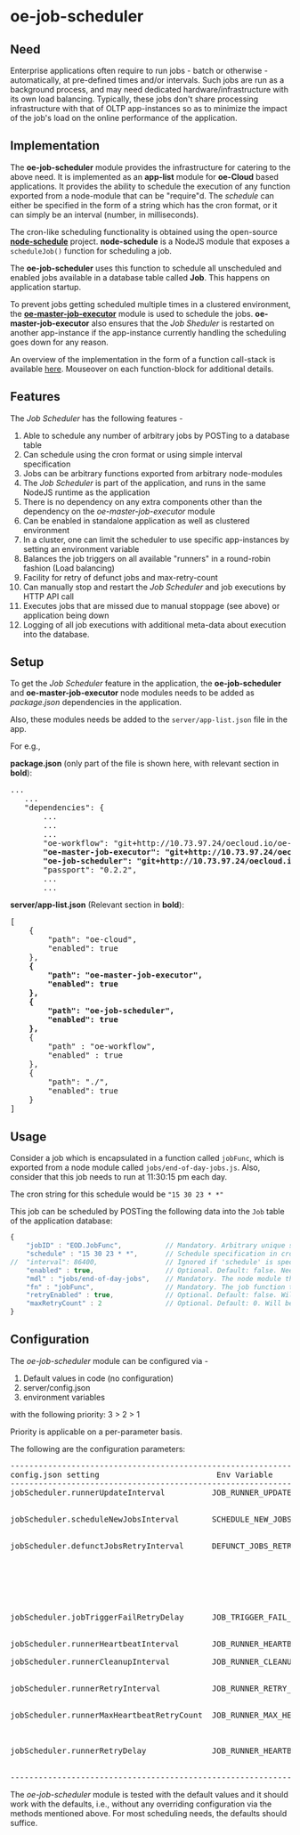 # oe-job-scheduler

## Need
Enterprise applications often require to run jobs - batch or otherwise - automatically, at pre-defined times and/or intervals. 
Such jobs are run as a background process, and may need dedicated hardware/infrastructure with its own load balancing. Typically,
these jobs don't share processing infrastructure with that of OLTP app-instances so as to minimize the impact of the job's load 
on the online performance of the application.

## Implementation
The **oe-job-scheduler** module provides the infrastructure for catering to the above need. It is implemented as an **app-list**
module for **oe-Cloud** based applications. 
It provides the ability to schedule the execution of any function exported from a node-module that can be "require"d. The *schedule*
can either be specified in the form of a string which has the cron format, or it can simply be an interval (number, in milliseconds).

The cron-like scheduling functionality is obtained using the open-source [**node-schedule**](https://www.npmjs.com/package/node-schedule) project.
**node-schedule** is a NodeJS module that exposes a ``scheduleJob()`` function for scheduling a job. 

The **oe-job-scheduler** uses this function to schedule all unscheduled and enabled jobs available in a database table called **Job**.
This happens on application startup.

To prevent jobs getting scheduled multiple times in a clustered environment, the [**oe-master-job-executor**](http://evgit/oecloud.io/oe-master-job-executor) module
is used to schedule the jobs. **oe-master-job-executor** also ensures that the *Job Sheduler* is restarted on another app-instance 
if the app-instance currently handling the scheduling goes down for any reason.

An overview of the implementation in the form of a function call-stack is available [here](http://evgit/oecloud.io/oe-job-scheduler/blob/master/JobScheduler.xlsx). 
Mouseover on each function-block for additional details.


## Features
The *Job Scheduler* has the following features - 

1. Able to schedule any number of arbitrary jobs by POSTing to a database table
2. Can schedule using the cron format or using simple interval specification
3. Jobs can be arbitrary functions exported from arbitrary node-modules
4. The *Job Scheduler* is part of the application, and runs in the same NodeJS runtime as the application
5. There is no dependency on any extra components other than the dependency on the *oe-master-job-executor* module
6. Can be enabled in standalone application as well as clustered environment
7. In a cluster, one can limit the scheduler to use specific app-instances by setting an environment variable
8. Balances the job triggers on all available "runners" in a round-robin fashion (Load balancing)
9. Facility for retry of defunct jobs and max-retry-count
10. Can manually stop and restart the *Job Scheduler* and job executions by HTTP API call
11. Executes jobs that are missed due to manual stoppage (see above) or application being down
12. Logging of all job executions with additional meta-data about execution into the database.


## Setup
To get the *Job Scheduler* feature in the application, the **oe-job-scheduler** and **oe-master-job-executor** node modules
needs to be added as *package.json* dependencies in the application. 

Also, these modules needs be added to the `server/app-list.json` file in the app. 

For e.g., 

**package.json**  (only part of the file is shown here, with relevant section in **bold**):

<pre>
...
   ...
   "dependencies": {
       ...
       ...
       ...
       "oe-workflow": "git+http://10.73.97.24/oecloud.io/oe-workflow.git#master",
       <B>"oe-master-job-executor": "git+http://10.73.97.24/oecloud.io/oe-master-job-executor.git#master",
       "oe-job-scheduler": "git+http://10.73.97.24/oecloud.io/oe-job-scheduler.git#master",</B>
       "passport": "0.2.2",
       ...
       ...
</pre>

**server/app-list.json**   (Relevant section in **bold**):

<pre>
[
    {
        "path": "oe-cloud",
        "enabled": true
    },
    <b>{
        "path": "oe-master-job-executor",
        "enabled": true
    },
    {
        "path": "oe-job-scheduler",
        "enabled": true
    },</b>
	{
		"path" : "oe-workflow",
		"enabled" : true
	},
	{
        "path": "./",
        "enabled": true
    }
]
</pre>


## Usage
Consider a job which is encapsulated in a function called ``jobFunc``, which is exported from a node module called ``jobs/end-of-day-jobs.js``.
Also, consider that this job needs to run at 11:30:15 pm each day.

The cron string for this schedule would be ``"15 30 23 * *"``

This job can be scheduled by POSTing the following data into the ``Job`` table of the application database:

```javascript
{
    "jobID" : "EOD.JobFunc",           // Mandatory. Arbitrary unique string identifier
    "schedule" : "15 30 23 * *",       // Schedule specification in cron format. Will be used if specified. Will use 'interval' if not specified.
//  "interval": 86400,                 // Ignored if 'schedule' is specified
    "enabled" : true,                  // Optional. Default: false. Needs to be true to actually schedule this job
    "mdl" : "jobs/end-of-day-jobs",    // Mandatory. The node module that exports the job function to be executed at the scheduled time
    "fn" : "jobFunc",                  // Mandatory. The job function to be executed at the scheduled time
    "retryEnabled" : true,             // Optional. Default: false. Will retry this job 'maxRetryCount' times if set to true
    "maxRetryCount" : 2                // Optional. Default: 0. Will be used if 'retryEnabled' is true
}
```

## Configuration
The *oe-job-scheduler* module can be configured via -

1. Default values in code (no configuration)
2. server/config.json
3. environment variables

with the following priority:  3 > 2 > 1

Priority is applicable on a per-parameter basis.

The following are the configuration parameters:

<pre>
----------------------------------------------------------------------------------------------------------------------------------------
config.json setting                         Env Variable                         type          default    Description          
----------------------------------------------------------------------------------------------------------------------------------------
jobScheduler.runnerUpdateInterval          JOB_RUNNER_UPDATE_INTERVAL            number (ms)   15000      Frequency at which a global array containing 
                                                                                                          available runners is updated
                                                                                                          
jobScheduler.scheduleNewJobsInterval       SCHEDULE_NEW_JOBS_INTERVAL            number (ms)   30000      Frequency at which the Jobs table is polled for
                                                                                                          new enabled jobs to schedule
                                                                                                          
jobScheduler.defunctJobsRetryInterval      DEFUNCT_JOBS_RETRY_INTERVAL           number (ms)   30000      Frequency at which JobExecution table is checked for - 
                                                                                                          1. jobs that are defunct, i.e., jobs which are
                                                                                                             neither COMPLETED nor FAILED, whose heartbeats 
                                                                                                             are older than DEFUNCT_JOB_TOLERANCE which is
                                                                                                             equal to (3 * DEFUNCT_JOBS_RETRY_INTERVAL)
                                                                                                          2. jobs that are missed due to manual stoppage
                                                                                                             or application being brought down.
                                                                                                          
jobScheduler.jobTriggerFailRetryDelay      JOB_TRIGGER_FAIL_RETRY_DELAY          number (ms)   5000       The delay after which a retry of a retry-able job is
                                                                                                          performed, after an unsuccessful attempt to trigger it
                                                                                                          
jobScheduler.runnerHeartbeatInterval       JOB_RUNNER_HEARTBEAT_INTERVAL         number (ms)   20000      Frequency at which the job runner heartbeat is sent

jobScheduler.runnerCleanupInterval         JOB_RUNNER_CLEANUP_INTERVAL           number (ms)   15000      Frequency at which the JobRunner table is checked for
                                                                                                          stale runners for deletion
                                                                                                          
jobScheduler.runnerRetryInterval           JOB_RUNNER_RETRY_INTERVAL             number (ms)   60000      Frequency at which an app-instance tries to become a
                                                                                                          job-runner if it fails to become one due to any reason
                                                                                                          
jobScheduler.runnerMaxHeartbeatRetryCount  JOB_RUNNER_MAX_HEARTBEAT_RETRY_COUNT  number        3          The maximum number of job-runner heartbeat failures 
                                                                                                          that are tolerated before discarding a job-runner and 
                                                                                                          trying to become a new job-runner again
                                                                                                          
jobScheduler.runnerRetryDelay              JOB_RUNNER_HEARTBEAT_RETRY_DELAY      number (ms)   2000       Frequency at which job-runner heartbeat is updated in  
                                                                                                          the JobRunner table

----------------------------------------------------------------------------------------------------------------------------------------
</pre>


The *oe-job-scheduler* module is tested with the default values and it should work with the defaults, i.e., without any overriding configuration via the
methods mentioned above. For most scheduling needs, the defaults should suffice.